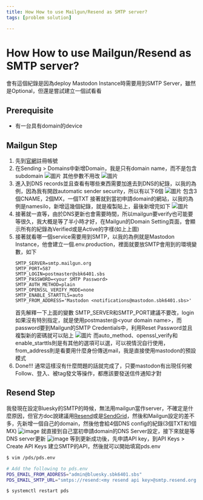 ```yaml
---
title: How How to use Mailgun/Resend as SMTP server?
tags: [problem solution]

---
```


# How How to use Mailgun/Resend as SMTP server?
會有這個紀錄是因為deploy Mastodon Instance時需要用到SMTP Server，雖然是Optional，但還是嘗試建立一個試看看
## Prerequisite
* 有一台具有domain的device
## Mailgun Step 
1. 先到[官網](https://app.mailgun.com)註冊帳號
2. 在Sending > Domains中新增Domain，我是只有domain name，而不是包含subdomain
    ![圖片](https://hackmd.io/_uploads/HygMAixKM1g.png)
    其他參數不用改
    ![圖片](https://hackmd.io/_uploads/SyrSnlKG1l.png)
3. 進入到DNS records並且查看有哪些東西需要加進去到DNS的紀錄，以我的為例，因為我有開啟automatic sender security，所以有以下6個
    ![圖片](https://hackmd.io/_uploads/HkHA2gKM1x.png)
    包含3個CNAME，2個MX，一個TXT
    接著就到當初申請domain的網站，以我的為例是namesilo，新增這幾個紀錄，就是複製貼上，最後新增完如下
    ![圖片](https://hackmd.io/_uploads/r1CLpgYGkg.png)
4. 接著就一直等，由於DNS更新也會需要時間，所以mailgun要verify也可能要等很久，我大概是等了半小時才好，在Mailgun的Domain Setting頁面，會顯示所有的紀錄為Verified或是Active的字樣(如上上圖)
5. 接著就看哪一個service需要用到SMTP，以我的為例就是Mastodon Instance，他會建立一個.env.production，裡面就要放SMTP會用到的環境變數，如下
    ```
    SMTP_SERVER=smtp.mailgun.org
    SMTP_PORT=587
    SMTP_LOGIN=postmaster@sbk6401.sbs
    SMTP_PASSWORD=<your SMTP Password>
    SMTP_AUTH_METHOD=plain
    SMTP_OPENSSL_VERIFY_MODE=none
    SMTP_ENABLE_STARTTLS=auto
    SMTP_FROM_ADDRESS='Mastodon <notifications@mastodon.sbk6401.sbs>'
    ```
    首先解釋一下上面的變數
    SMTP_SERVER和SMTP_PORT建議不要改，login如果沒有特別指定，就是使用postmaster@\<your domain name\>，而password要到Mailgun的SMTP Credentials中，利用Reset Password並且複製新的密碼就可以貼上
    ![圖片](https://hackmd.io/_uploads/HyWxlWKfJx.png)
    而auto_method、openssl_verify和enable_starttls則是有其他的選項可以選，可以視情況自行使用，from_address則是看要用什麼身份傳送mail，我是直接使用mastodon的預設模式
6. Done!!!
    通常這樣沒有什麼問題的話就完成了，只要mastodon有出現任何被Follow、登入、被tag發文等操作，都應該要發送信件通知才對
## Resend Step
我發現在設定Bluesky的SMTP的時候，無法用mailgun當作server，不確定是什麼原因，但官方doc說建議用[Resend](https://resend.com)或是[SendGrid](https://sendgrid.com/)，然後和Mailgun設定的差不多，先新增一個自己的domain，然後他會給4個DNS config的紀錄(3個TXT和1個MX)
![image](https://hackmd.io/_uploads/ryI8KTzX1g.png)
就直接到自己當初申請domain的DNS Server設定，接下來就是等DNS server更新
![image](https://hackmd.io/_uploads/ByPKYaf7yx.png)
等到更新成功後，先申請API key，到API Keys > Create API Keys 建立SMTP的API，然後就可以開始填寫pds.env
```bash
$ vim /pds/pds.env

# Add the following to pds.env
PDS_EMAIL_FROM_ADDRESS="admin@bluesky.sbk6401.sbs"
PDS_EMAIL_SMTP_URL="smtps://resend:<my resend api key>@smtp.resend.org:465/"

$ systemctl restart pds
```
